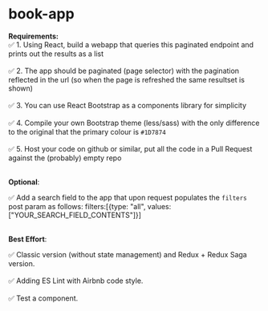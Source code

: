 # book-app

**Requirements:**<br>
✅ 1. Using React, build a webapp that queries this paginated endpoint and prints out the results as a list<br><br>
✅ 2. The app should be paginated (page selector) with the pagination reflected in the url (so when the page is
refreshed the same resultset is shown)<br><br>
✅ 3. You can use React Bootstrap as a components library for simplicity<br><br>
✅ 4. Compile your own Bootstrap theme (less/sass) with the only difference to the original that the primary
colour is `#1D7874`<br><br>
✅ 5. Host your code on github or similar, put all the code in a Pull Request against the (probably) empty repo<br><br>

**Optional**:<br>

✅ Add a search field to the app that upon request populates the `filters` post param as follows:
filters:[{type: "all", values: ["YOUR_SEARCH_FIELD_CONTENTS"]}]<br><br>

**Best Effort**:<br>

✅ Classic version (without state management) and Redux + Redux Saga version.<br><br>
✅ Adding ES Lint with Airbnb code style.<br><br>
✅ Test a component.<br><br>
